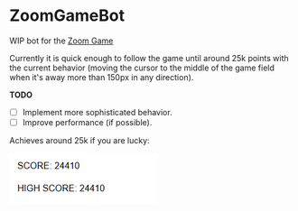 # ZoomGameBot

WIP bot for the [Zoom Game](http://cutelifebot.github.io/sierpinski/)

Currently it is quick enough to follow the game until around 25k points with the current behavior (moving the cursor to the middle of the game field when it's away more than 150px in any direction).

**TODO**
- [ ] Implement more sophisticated behavior.
- [ ] Improve performance (if possible).

Achieves around 25k if you are lucky:

![score-screenshot](./img/score.png)
